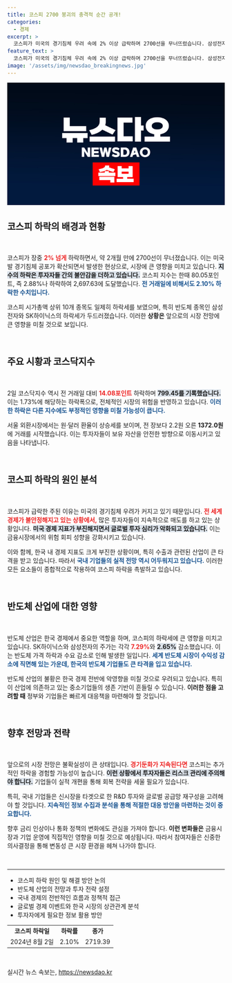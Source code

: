 ```yaml
---
title: 코스피 2700 붕괴의 충격적 순간 공개!
categories:
  - 경제
excerpt: >
  코스피가 미국의 경기침체 우려 속에 2% 이상 급락하며 2700선을 무너뜨렸습니다. 삼성전자, SK하이닉스 등 주요 종목도 일제히 하락을 기록하며 시장에 불확실성이 가중되고 있습니다.
feature_text: >
  코스피가 미국의 경기침체 우려 속에 2% 이상 급락하며 2700선을 무너뜨렸습니다. 삼성전자, SK하이닉스 등 주요 종목도 일제히 하락을 기록하며 시장에 불확실성이 가중되고 있습니다.
image: '/assets/img/newsdao_breakingnews.jpg'
---
```


<p><img src="/assets/img/newsdao_breakingnews.jpg" alt="ranknews 속보" /></p>

<h2 data-ke-size="size26">코스피 하락의 배경과 현황</h2>

<p data-ke-size="size16">&nbsp;</p>

<p>코스피가 장중 <b><span style="color: #ee2323;">2% 넘게</span></b> 하락하면서, 약 2개월 만에 2700선이 무너졌습니다. 이는 미국발 경기침체 공포가 확산되면서 발생한 현상으로, 시장에 큰 영향을 미치고 있습니다. <b><span style="background-color: #21538527;">지수의 하락은 투자자들 간의 불안감을 더하고 있습니다.</span></b> 코스피 지수는 한때 80.05포인트, 즉 2.88%나 하락하여 2,697.63에 도달했습니다. <b><span style="color: #1a5490;">전 거래일에 비해서도 2.10% 하락한 수치입니다.</span></b></p>

<p>코스피 시가총액 상위 10개 종목도 일제히 하락세를 보였으며, 특히 반도체 종목인 삼성전자와 SK하이닉스의 하락세가 두드러졌습니다. 이러한 <b>상황은</b> 앞으로의 시장 전망에 큰 영향을 미칠 것으로 보입니다.</p>

<p data-ke-size="size16">&nbsp;</p>

<h2 data-ke-size="size26">주요 시황과 코스닥지수</h2>

<p data-ke-size="size16">&nbsp;</p>

<p>2일 코스닥지수 역시 전 거래일 대비 <b><span style="color: #ee2323;">14.08포인트</span></b> 하락하며 <b><span style="background-color: #21538527;">799.45를 기록했습니다.</span></b> 이는 1.73%에 해당하는 하락폭으로, 전체적인 시장의 위험을 반영하고 있습니다. <b><span style="color: #1a5490;">이러한 하락은 다른 지수에도 부정적인 영향을 미칠 가능성이 큽니다.</span></b></p>

<p>서울 외환시장에서는 원·달러 환율이 상승세를 보이며, 전 장보다 2.2원 오른 <b>1372.0원</b>에 거래를 시작했습니다. 이는 투자자들이 보유 자산을 안전한 방향으로 이동시키고 있음을 나타냅니다.</p>

<p data-ke-size="size16">&nbsp;</p>

<h2 data-ke-size="size26">코스피 하락의 원인 분석</h2>

<p data-ke-size="size16">&nbsp;</p>

<p>코스피가 급락한 주된 이유는 미국의 경기침체 우려가 커지고 있기 때문입니다. <b><span style="color: #ee2323;">전 세계 경제가 불안정해지고 있는 상황에서,</span></b> 많은 투자자들이 지속적으로 매도를 하고 있는 상황입니다. <b><span style="background-color: #21538527;">미국 경제 지표가 부진해지면서 글로벌 투자 심리가 악화되고 있습니다.</span></b> 이는 금융시장에서의 위험 회피 성향을 강화시키고 있습니다.</p>

<p>이와 함께, 한국 내 경제 지표도 크게 부진한 상황이며, 특히 수출과 관련된 산업이 큰 타격을 받고 있습니다. 따라서 <b><span style="color: #1a5490;">국내 기업들의 실적 전망 역시 어두워지고 있습니다.</span></b> 이러한 모든 요소들이 종합적으로 작용하여 코스피 하락을 촉발하고 있습니다.</p>

<p data-ke-size="size16">&nbsp;</p>

<h2 data-ke-size="size26">반도체 산업에 대한 영향</h2>

<p data-ke-size="size16">&nbsp;</p>

<p>반도체 산업은 한국 경제에서 중요한 역할을 하며, 코스피의 하락세에 큰 영향을 미치고 있습니다. SK하이닉스와 삼성전자의 주가는 각각 <b><span style="color: #ee2323;">7.29%</span></b>와 <b><span style="background-color: #21538527;">2.65%</span></b> 감소했습니다. 이는 반도체 가격 하락과 수요 감소로 인해 발생한 일입니다. <b><span style="color: #1a5490;">세계 반도체 시장이 수익성 감소에 직면해 있는 가운데, 한국의 반도체 기업들도 큰 타격을 입고 있습니다.</span></b></p>

<p>반도체 산업의 불황은 한국 경제 전반에 악영향을 미칠 것으로 우려되고 있습니다. 특히 이 산업에 의존하고 있는 중소기업들의 생존 기반이 흔들릴 수 있습니다. <b>이러한 점을 고려할 때</b> 정부와 기업들은 빠르게 대응책을 마련해야 할 것입니다.</p>

<p data-ke-size="size16">&nbsp;</p>

<h2 data-ke-size="size26">향후 전망과 전략</h2>

<p data-ke-size="size16">&nbsp;</p>

<p>앞으로의 시장 전망은 불확실성이 큰 상태입니다. <b><span style="color: #ee2323;">경기둔화가 지속된다면</span></b> 코스피는 추가적인 하락을 경험할 가능성이 높습니다. <b><span style="background-color: #21538527;">이런 상황에서 투자자들은 리스크 관리에 주의해야 합니다.</span></b> 기업들이 실적 개편을 통해 회복 전략을 세울 필요가 있습니다.</p>

<p>특히, 국내 기업들은 신시장을 타겟으로 한 R&amp;D 투자와 글로벌 공급망 재구성을 고려해야 할 것입니다. <b><span style="color: #1a5490;">지속적인 정보 수집과 분석을 통해 적절한 대응 방안을 마련하는 것이 중요합니다.</span></b></p>

<p>향후 금리 인상이나 통화 정책의 변화에도 관심을 가져야 합니다. <b>이런 변화들은</b> 금융시장과 기업 운영에 직접적인 영향을 미칠 것으로 예상됩니다. 따라서 참여자들은 신중한 의사결정을 통해 변동성 큰 시장 환경을 헤쳐 나가야 합니다.</p>

<p data-ke-size="size16">&nbsp;</p>

<hr />

<ul>
    <li>코스피 하락 원인 및 해결 방안 논의</li>
    <li>반도체 산업의 전망과 투자 전략 설정</li>
    <li>국내 경제의 전반적인 흐름과 정책적 접근</li>
    <li>글로벌 경제 이벤트와 한국 시장의 상관관계 분석</li>
    <li>투자자에게 필요한 정보 활용 방안</li>
</ul>

<table>
    <tr>
        <td style="text-align: center; height: 17px;"><b>코스피 하락일</b></td>
        <td style="text-align: center; height: 17px;"><b>하락률</b></td>
        <td style="text-align: center; height: 17px;"><b>종가</b></td>
    </tr>
    <tr>
        <td style="text-align: center; height: 17px;">2024년 8월 2일</td>
        <td style="text-align: center; height: 17px;">2.10%</td>
        <td style="text-align: center; height: 17px;">2719.39</td>
    </tr>
</table>

<p data-ke-size="size16">&nbsp;</p>
실시간 뉴스 속보는, <a href="https://newsdao.kr" rel="dofollow">https://newsdao.kr</a>


